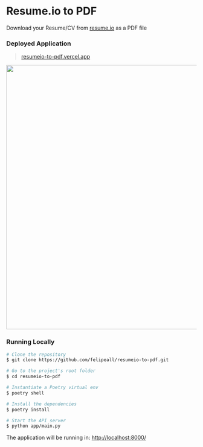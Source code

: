 # Resume.io to PDF

Download your Resume/CV from [resume.io](https://resume.io) as a PDF file

### Deployed Application

> [resumeio-to-pdf.vercel.app](https://resumeio-to-pdf.vercel.app/)

<div align="center"><a href="https://resumeio-to-pdf.vercel.app/"><img src="https://user-images.githubusercontent.com/20917430/222932579-3cb4e5fe-9b9b-4a77-baf4-69e09ddc06d0.png" width="700" /></a></div>


### Running Locally

````bash
# Clone the repository
$ git clone https://github.com/felipeall/resumeio-to-pdf.git

# Go to the project's root folder
$ cd resumeio-to-pdf

# Instantiate a Poetry virtual env
$ poetry shell

# Install the dependencies
$ poetry install

# Start the API server
$ python app/main.py
````
The application will be running in: [http://localhost:8000/](http://localhost:8000/)
